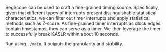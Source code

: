 SegScope can be used to craft a fine-grained timing source. Specifically, given that different types of interrupts present distinguishable statistical characteristics, we can filter out timer interrupts and apply statistical methods such as Z-score. As fine-grained timer interrupts as clock edges contain timestamps, they can serve as a timer. We then leverage the timer to successfully break KASLR within about 10 seconds.

Run using  `./main`. It outputs the granularity and stability.
